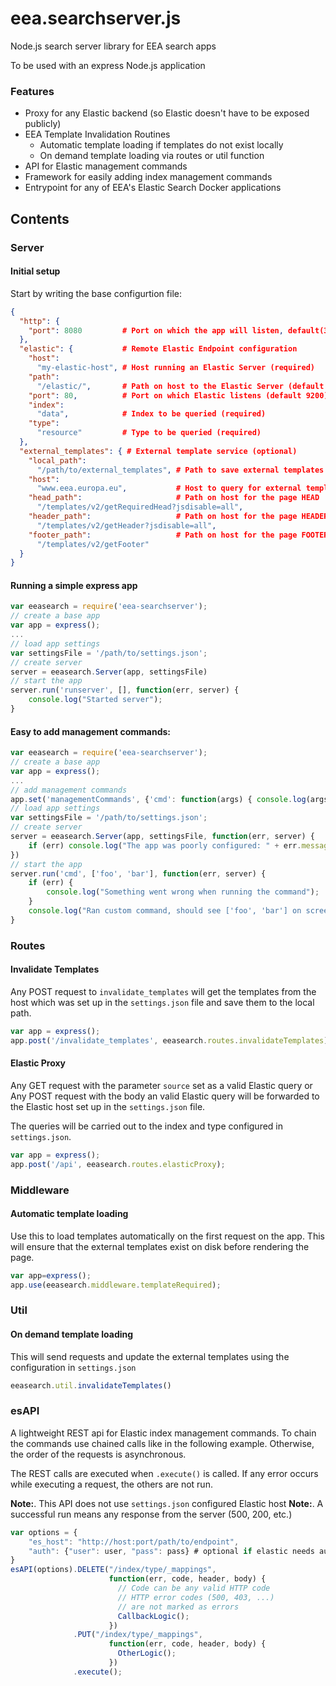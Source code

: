 # eea.searchserver.js
Node.js search server library for EEA search apps

To be used with an express Node.js application

### Features
* Proxy for any Elastic backend (so Elastic doesn't have to be exposed
  publicly)
* EEA Template Invalidation Routines
  * Automatic template loading if templates do not exist locally
  * On demand template loading via routes or util function
* API for Elastic management commands
* Framework for easily adding index management commands
* Entrypoint for any of EEA's Elastic Search Docker applications

## Contents

### Server
#### Initial setup
Start by writing the base configurtion file:

```json
{
  "http": {
    "port": 8080         # Port on which the app will listen, default(3000)
  },
  "elastic": {           # Remote Elastic Endpoint configuration
    "host":
      "my-elastic-host", # Host running an Elastic Server (required)
    "path":
      "/elastic/",       # Path on host to the Elastic Server (default /)
    "port": 80,          # Port on which Elastic listens (default 9200)
    "index":
      "data",            # Index to be queried (required)
    "type":
      "resource"         # Type to be queried (required)
  },
  "external_templates": { # External template service (optional)
    "local_path":
      "/path/to/external_templates", # Path to save external templates locally
    "host":
      "www.eea.europa.eu",           # Host to query for external templates
    "head_path":                     # Path on host for the page HEAD
      "/templates/v2/getRequiredHead?jsdisable=all",
    "header_path":                   # Path on host for the page HEADER
      "/templates/v2/getHeader?jsdisable=all",
    "footer_path":                   # Path on host for the page FOOTER
      "/templates/v2/getFooter"
  }
}
```

#### Running a simple express app

```js
var eeasearch = require('eea-searchserver');
// create a base app
var app = express();
...
// load app settings
var settingsFile = '/path/to/settings.json';
// create server
server = eeasearch.Server(app, settingsFile)
// start the app
server.run('runserver', [], function(err, server) {
    console.log("Started server");
}
```

#### Easy to add management commands:

```js
var eeasearch = require('eea-searchserver');
// create a base app
var app = express();
...
// add management commands
app.set('managementCommands', {'cmd': function(args) { console.log(args); }});
// load app settings
var settingsFile = '/path/to/settings.json';
// create server
server = eeasearch.Server(app, settingsFile, function(err, server) {
    if (err) console.log("The app was poorly configured: " + err.message);
})
// start the app
server.run('cmd', ['foo', 'bar'], function(err, server) {
    if (err) {
        console.log("Something went wrong when running the command");
    }
    console.log("Ran custom command, should see ['foo', 'bar'] on screen");
}
```

### Routes
#### Invalidate Templates

Any POST request to ```invalidate_templates``` will get the templates from
the host which was set up in the ```settings.json``` file and save them to the
local path.

```js
var app = express();
app.post('/invalidate_templates', eeasearch.routes.invalidateTemplates);
```

#### Elastic Proxy

Any GET request with the parameter ```source``` set as a valid Elastic query
or Any POST request with the body an valid Elastic query will be forwarded
to the Elastic host set up in the ```settings.json``` file.

The queries will be carried out to the index and type configured in
```settings.json```.

```js
var app = express();
app.post('/api', eeasearch.routes.elasticProxy);
```

### Middleware
#### Automatic template loading

Use this to load templates automatically on the first request on the app.
This will ensure that the external templates exist on disk before
rendering the page.

```js
var app=express();
app.use(eeasearch.middleware.templateRequired);
```

### Util
#### On demand template loading

This will send requests and update the external templates using the
configuration in ```settings.json```

```js
eeasearch.util.invalidateTemplates()
```


### esAPI

A lightweight REST api for Elastic index management commands.
To chain the commands use chained calls like in the following example.
Otherwise, the order of the requests is asynchronous.

The REST calls are executed when ```.execute()``` is called. If any error
occurs while executing a request, the others are not run.

__Note:__. This API does not use ```settings.json``` configured Elastic host
__Note:__. A successful run means any response from the server (500, 200, etc.)

```js
var options = {
    "es_host": "http://host:port/path/to/endpoint",
    "auth": {"user": user, "pass": pass} # optional if elastic needs auth
}
esAPI(options).DELETE("/index/type/_mappings",
                      function(err, code, header, body) {
                        // Code can be any valid HTTP code
                        // HTTP error codes (500, 403, ...)
                        // are not marked as errors
                        CallbackLogic();
                      })
              .PUT("/index/type/_mappings",
                      function(err, code, header, body) {
                        OtherLogic();
                      })
              .execute();
```
